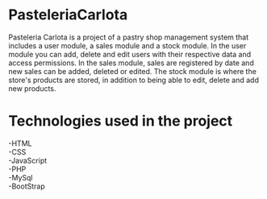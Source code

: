 # PasteleriaCarlota
Pasteleria Carlota is a project of a pastry shop management system that includes a user module, a sales module and a stock module.
In the user module you can add, delete and edit users with their respective data and access permissions.
In the sales module, sales are registered by date and new sales can be added, deleted or edited.
The stock module is where the store's products are stored, in addition to being able to edit, delete and add new products.

# Technologies used in the project
-HTML </br>
-CSS </br>
-JavaScript </br>
-PHP </br>
-MySql </br>
-BootStrap
